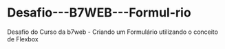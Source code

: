 # Desafio---B7WEB---Formul-rio
Desafio do Curso da b7web - Criando um Formulário utilizando o conceito de Flexbox

